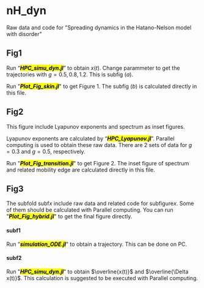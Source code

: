 # nH_dyn
Raw data and code for "Spreading dynamics in the Hatano-Nelson model with disorder"

## Fig1
Run “<mark>***HPC_simu_dyn.jl***</mark>” to obtain $x(t)$. Change parammeter to get the trajectories with $g=0.5, 0.8, 1.2$. This is subfig $(a)$.

Run "<mark>***Plot_Fig_skin.jl***</mark>" to get Figure 1. The subfig $(b)$ is calculated directly in this file.

## Fig2
This figure include Lyapunov exponents and spectrum as inset figures.

Lyapunov exponents are calculated by “<mark>***HPC_Lyapunov.jl***</mark>”. Parallel computing is used to obtain these raw data. There are 2 sets of data for $g=0.3$ and $g=0.5$, respectively.

Run "<mark>***Plot_Fig_transition.jl***</mark>" to get Figure 2. The inset figure of spectrum and related mobility edge are calculated directly in this file.


## Fig3
The subfold subf*x* include raw data and related code for subfigure*x*. Some of them should be calculated with Parallel computing. You can run "<mark>***Plot_Fig_hybrid.jl***</mark>" to get the final figure directly.

#### subf1
Run "<mark>***simulation_ODE.jl***</mark>" to obtain a trajectory. This can be done on PC.
#### subf2
Run "<mark>***HPC_simu_dyn.jl***</mark>" to obtain $\overline{x(t)}$ and $\overline{\Delta x(t)}$. This calculation is suggested to be executed with Parallel computing.
